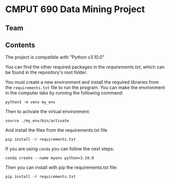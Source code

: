 # CMPUT 690 Data Mining Project

## Team


## Contents

The project is compatible with "Python v3.10.0"

You can find the other required packages in the _requirements.txt_, which can be found in the repository's root folder.

You must create a new environment and install the required libraries from the ``requirements.txt`` file to run the program. You can make the environment in the computer labs by running the following command:

`python3 -m venv my_env`

Then to activate the virtual environment:

`source ./my_env/bin/activate`

And install the files from the requirements.txt file

`pip install -r requirements.txt`

If you are using `conda` you can follow the next steps:

`conda create --name myenv python=3.10.0`

Then you can install with pip the requirements.txt file:

`pip install -r requirements.txt`